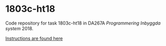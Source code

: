 1803c-ht18
=========

Code repository for task 1803c-ht18 in DA267A _Programmering Inbyggda system_ 2018.
  


[Instructions are found here](Instructions/Instructions_task1803c-ht18.md)



